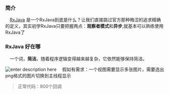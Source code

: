### 简介
　[RxJava][1] 是一个RxJava到底是什么？让我们直接跳过官方那种晦涩的追求精确的定义，其实初学RxJava只要把握两点：**观察者模式**和**异步**,就基本可以熟练使用RxJava了

### RxJava 好在哪
　一个词，**简洁**。随着程序逻辑变得越来越复杂，它依然能够保持简洁。
 
 ![enter description here][2]
 　假如有需求：一个视图需要显示多张图片，需要选出png格式的图片切换到主线程显示
  
> 正常代码：800个回调


 


  [1]: https://github.com/ReactiveX/RxJava
  [2]: http://ww4.sinaimg.cn/large/52eb2279jw1f2rx409pcnj2044048mx5.jpg
